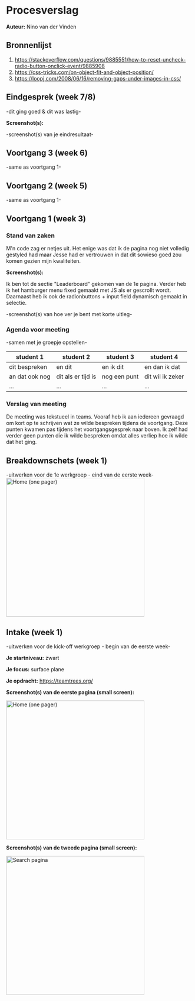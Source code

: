 # Procesverslag
**Auteur:** Nino van der Vinden

## Bronnenlijst
1. https://stackoverflow.com/questions/9885551/how-to-reset-uncheck-radio-button-onclick-event/9885908
2. https://css-tricks.com/on-object-fit-and-object-position/
3. https://loopj.com/2008/06/16/removing-gaps-under-images-in-css/



## Eindgesprek (week 7/8)

-dit ging goed & dit was lastig-

**Screenshot(s):**

-screenshot(s) van je eindresultaat-



## Voortgang 3 (week 6)

-same as voortgang 1-



## Voortgang 2 (week 5)

-same as voortgang 1-



## Voortgang 1 (week 3)

### Stand van zaken

M'n code zag er netjes uit. Het enige was dat ik de pagina nog niet volledig gestyled had maar Jesse had er vertrouwen in dat dit sowieso goed zou komen gezien
mijn kwaliteiten. 

**Screenshot(s):**

Ik ben tot de sectie "Leaderboard" gekomen van de 1e pagina. Verder heb ik het hamburger menu fixed gemaakt met JS als er gescrollt wordt. Daarnaast heb ik ook
de radionbuttons + input field dynamisch gemaakt in selectie. 

-screenshot(s) van hoe ver je bent met korte uitleg-

### Agenda voor meeting

-samen met je groepje opstellen-

| student 1      | student 2          | student 3    | student 4        |
| ---            | ---                | ---          | ---              |
| dit bespreken  | en dit             | en ik dit    | en dan ik dat    |
| an dat ook nog | dit als er tijd is | nog een punt | dit wil ik zeker |
| ...            | ...                | ...          | ...              |

### Verslag van meeting

De meeting was tekstueel in teams. Vooraf heb ik aan iedereen gevraagd om kort op te schrijven wat ze wilde bespreken tijdens de voortgang.
Deze punten kwamen pas tijdens het voortgangsgesprek naar boven. Ik zelf had verder geen punten die ik wilde bespreken omdat alles verliep
hoe ik wilde dat het ging. 



## Breakdownschets (week 1)

-uitwerken voor de 1e werkgroep - eind van de eerste week-
<img src="images/breakdown.png" width="375px" alt="Home (one pager)">



## Intake (week 1)
-uitwerken voor de kick-off werkgroep - begin van de eerste week-

**Je startniveau:** zwart

**Je focus:** surface plane

**Je opdracht:** https://teamtrees.org/

**Screenshot(s) van de eerste pagina (small screen):**

<img src="images/image-1.PNG" width="375px" alt="Home (one pager)">

**Screenshot(s) van de tweede pagina (small screen):**

<img src="images/image-2.PNG" width="375px" alt="Search pagina">
